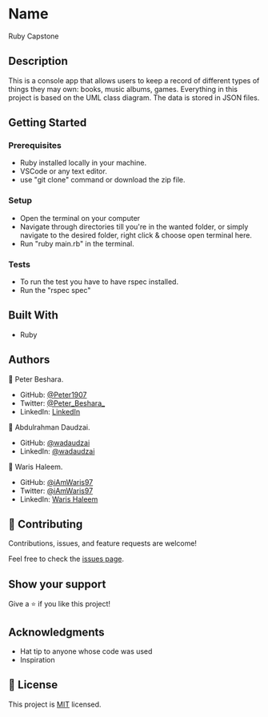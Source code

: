 # Name

Ruby Capstone

## Description

This is a console app that allows users to keep a record of different types of things they may own: books, music albums, games. Everything in this project is based on the UML class diagram. The data is stored in JSON files. 

## Getting Started

### Prerequisites

- Ruby installed locally in your machine.
- VSCode or any text editor.
- use "git clone" command or download the zip file.

### Setup

- Open the terminal on your computer
- Navigate through directories till you're in the wanted folder, or simply navigate to the desired folder, right click & choose open terminal here.
- Run "ruby main.rb" in the terminal.

### Tests 
- To run the test you have to have rspec installed.
- Run the "rspec spec"

## Built With

- Ruby

## Authors

👤 Peter Beshara.

- GitHub: [@Peter1907](https://github.com/Peter1907)
- Twitter: [@Peter_Beshara_](https://twitter.com/Peter_Beshara_)
- LinkedIn: [LinkedIn](https://www.linkedin.com/in/peter-beshara-b33681241/)

👤 Abdulrahman Daudzai.

- GitHub: [@wadaudzai](https://github.com/wadaudzai)
- LinkedIn: [@wadaudzai](https://www.linkedin.com/in/)

👤 Waris Haleem.

- GitHub: [@iAmWaris97](https://github.com/iAmWaris97)
- Twitter: [@iAmWaris97](https://twitter.com/iAmWaris97)
- LinkedIn: [Waris Haleem](https://www.linkedin.com/in/waris-haleem/)

## 🤝 Contributing

Contributions, issues, and feature requests are welcome!

Feel free to check the [issues page](../../issues/).

## Show your support

Give a ⭐️ if you like this project!

## Acknowledgments

- Hat tip to anyone whose code was used
- Inspiration

## 📝 License

This project is [MIT](./LICENSE) licensed.